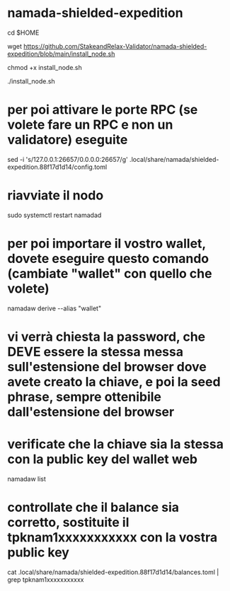 # namada-shielded-expedition


cd $HOME

wget https://github.com/StakeandRelax-Validator/namada-shielded-expedition/blob/main/install_node.sh

chmod +x install_node.sh

./install_node.sh

# per poi attivare le porte RPC (se volete fare un RPC e non un validatore) eseguite

sed -i 's/127.0.0.1:26657/0.0.0.0:26657/g' .local/share/namada/shielded-expedition.88f17d1d14/config.toml

# riavviate il nodo
sudo systemctl restart namadad

# per poi importare il vostro wallet, dovete eseguire questo comando (cambiate "wallet" con quello che volete)
namadaw derive --alias "wallet"
# vi verrà chiesta la password, che DEVE essere la stessa messa sull'estensione del browser dove avete creato la chiave, e poi la seed phrase, sempre ottenibile dall'estensione del browser

# verificate che la chiave sia la stessa con la public key del wallet web
namadaw list

# controllate che il balance sia corretto, sostituite il tpknam1xxxxxxxxxxx con la vostra public key
cat .local/share/namada/shielded-expedition.88f17d1d14/balances.toml | grep tpknam1xxxxxxxxxxx
